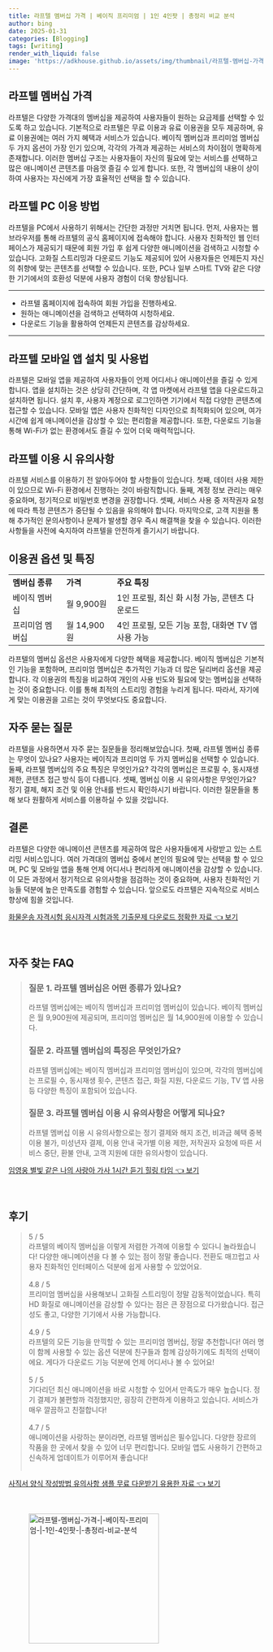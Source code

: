 ```yaml
---
title: 라프텔 멤버십 가격 | 베이직 프리미엄 | 1인 4인팟 | 총정리 비교 분석
author: bing
date: 2025-01-31
categories: [Blogging]
tags: [writing]
render_with_liquid: false
image: 'https://adkhouse.github.io/assets/img/thumbnail/라프텔-멤버십-가격-|-베이직-프리미엄-|-1인-4인팟-|-총정리-비교-분석.webp'
---
```



<h2 id='라프텔_멤버십_가격'>라프텔 멤버십 가격</h2>

<p>라프텔은 다양한 가격대의 멤버십을 제공하여 사용자들이 원하는 요금제를 선택할 수 있도록 하고 있습니다. 기본적으로 라프텔은 무료 이용과 유료 이용권을 모두 제공하며, 유료 이용권에는 여러 가지 혜택과 서비스가 있습니다. 베이직 멤버십과 프리미엄 멤버십 두 가지 옵션이 가장 인기 있으며, 각각의 가격과 제공하는 서비스의 차이점이 명확하게 존재합니다. 이러한 멤버십 구조는 사용자들이 자신의 필요에 맞는 서비스를 선택하고 많은 애니메이션 콘텐츠를 마음껏 즐길 수 있게 합니다. 또한, 각 멤버십의 내용이 상이하여 사용자는 자신에게 가장 효율적인 선택을 할 수 있습니다.</p>

<h2 id='라프텔_PC_이용_방법'>라프텔 PC 이용 방법</h2>

<p>라프텔을 PC에서 사용하기 위해서는 간단한 과정만 거치면 됩니다. 먼저, 사용자는 웹 브라우저를 통해 라프텔의 공식 홈페이지에 접속해야 합니다. 사용자 친화적인 웹 인터페이스가 제공되기 때문에 회원 가입 후 쉽게 다양한 애니메이션을 검색하고 시청할 수 있습니다. 고화질 스트리밍과 다운로드 기능도 제공되어 있어 사용자들은 언제든지 자신의 취향에 맞는 콘텐츠를 선택할 수 있습니다. 또한, PC나 일부 스마트 TV와 같은 다양한 기기에서의 호환성 덕분에 사용자 경험이 더욱 향상됩니다.</p>

<hr />

<ul>
    <li>라프텔 홈페이지에 접속하여 회원 가입을 진행하세요.</li>
    <li>원하는 애니메이션을 검색하고 선택하여 시청하세요.</li>
    <li>다운로드 기능을 활용하여 언제든지 콘텐츠를 감상하세요.</li>
</ul>

<hr />

<h2 id='모바일_앱_설치_및_사용법'>라프텔 모바일 앱 설치 및 사용법</h2>

<p>라프텔은 모바일 앱을 제공하여 사용자들이 언제 어디서나 애니메이션을 즐길 수 있게 합니다. 앱을 설치하는 것은 상당히 간단하며, 각 앱 마켓에서 라프텔 앱을 다운로드하고 설치하면 됩니다. 설치 후, 사용자 계정으로 로그인하면 기기에서 직접 다양한 콘텐츠에 접근할 수 있습니다. 모바일 앱은 사용자 친화적인 디자인으로 최적화되어 있으며, 여가 시간에 쉽게 애니메이션을 감상할 수 있는 편리함을 제공합니다. 또한, 다운로드 기능을 통해 Wi-Fi가 없는 환경에서도 즐길 수 있어 더욱 매력적입니다.</p>

<h2 id='라프텔_이용_시_유의사항'>라프텔 이용 시 유의사항</h2>

<p>라프텔 서비스를 이용하기 전 알아두어야 할 사항들이 있습니다. 첫째, 데이터 사용 제한이 있으므로 Wi-Fi 환경에서 진행하는 것이 바람직합니다. 둘째, 계정 정보 관리는 매우 중요하며, 정기적으로 비밀번호 변경을 권장합니다. 셋째, 서비스 사용 중 저작권자 요청에 따라 특정 콘텐츠가 중단될 수 있음을 유의해야 합니다. 마지막으로, 고객 지원을 통해 추가적인 문의사항이나 문제가 발생할 경우 즉시 해결책을 찾을 수 있습니다. 이러한 사항들을 사전에 숙지하여 라프텔을 안전하게 즐기시기 바랍니다.</p>

<h2 id='이용권_옵션_및_특징'>이용권 옵션 및 특징</h2>

<table>
    <tr>
        <td><b>멤버십 종류</b></td>
        <td><b>가격</b></td>
        <td><b>주요 특징</b></td>
    </tr>
    <tr>
        <td>베이직 멤버십</td>
        <td>월 9,900원</td>
        <td>1인 프로필, 최신 화 시청 가능, 콘텐츠 다운로드</td>
    </tr>
    <tr>
        <td>프리미엄 멤버십</td>
        <td>월 14,900원</td>
        <td>4인 프로필, 모든 기능 포함, 대화면 TV 앱 사용 가능</td>
    </tr>
</table>

<p>라프텔의 멤버십 옵션은 사용자에게 다양한 혜택을 제공합니다. 베이직 멤버십은 기본적인 기능을 포함하며, 프리미엄 멤버십은 추가적인 기능과 더 많은 딜리버리 옵션을 제공합니다. 각 이용권의 특징을 비교하여 개인의 사용 빈도와 필요에 맞는 멤버십을 선택하는 것이 중요합니다. 이를 통해 최적의 스트리밍 경험을 누리게 됩니다. 따라서, 자기에게 맞는 이용권을 고르는 것이 무엇보다도 중요합니다.</p>

<h2 id='자주_묻는_질문'>자주 묻는 질문</h2>

<p>라프텔을 사용하면서 자주 묻는 질문들을 정리해보았습니다. 첫째, 라프텔 멤버십 종류는 무엇이 있나요? 사용자는 베이직과 프리미엄 두 가지 멤버십을 선택할 수 있습니다. 둘째, 라프텔 멤버십의 주요 특징은 무엇인가요? 각각의 멤버십은 프로필 수, 동시재생 제한, 콘텐츠 접근 방식 등이 다릅니다. 셋째, 멤버십 이용 시 유의사항은 무엇인가요? 정기 결제, 해지 조건 및 이용 안내를 반드시 확인하시기 바랍니다. 이러한 질문들을 통해 보다 원활하게 서비스를 이용하실 수 있을 것입니다.</p>

<h2 id='결론'>결론</h2>

<p>라프텔은 다양한 애니메이션 콘텐츠를 제공하여 많은 사용자들에게 사랑받고 있는 스트리밍 서비스입니다. 여러 가격대의 멤버십 중에서 본인의 필요에 맞는 선택을 할 수 있으며, PC 및 모바일 앱을 통해 언제 어디서나 편리하게 애니메이션을 감상할 수 있습니다. 이 모든 과정에서 정기적으로 유의사항을 점검하는 것이 중요하며, 사용자 친화적인 기능들 덕분에 높은 만족도를 경험할 수 있습니다. 앞으로도 라프텔은 지속적으로 서비스 향상에 힘쓸 것입니다.</p>


<p><a class="click-button" title="화물운송 자격시험 응시자격 시험과목 기출문제 다운로드 정확한 자료" href="https://adkhouse.github.io/posts/%ED%99%94%EB%AC%BC%EC%9A%B4%EC%86%A1-%EC%9E%90%EA%B2%A9%EC%8B%9C%ED%97%98-%EC%9D%91%EC%8B%9C%EC%9E%90%EA%B2%A9-%EC%8B%9C%ED%97%98%EA%B3%BC%EB%AA%A9-%EA%B8%B0%EC%B6%9C%EB%AC%B8%EC%A0%9C-%EB%8B%A4%EC%9A%B4%EB%A1%9C%EB%93%9C-%EC%A0%95%ED%99%95%ED%95%9C-%EC%9E%90%EB%A3%8C/" rel="dofollow">화물운송 자격시험 응시자격 시험과목 기출문제 다운로드 정확한 자료 👈 보기</a></p><br>
<h2 id='자주_찾는_FAQ'>자주 찾는 FAQ</h2>
<div itemscope="" itemtype="https://schema.org/FAQPage"> 
<blockquote> 
<div itemscope="" itemprop="mainEntity" itemtype="https://schema.org/Question"> 
<h3 itemprop="name">질문 1. 라프텔 멤버십은 어떤 종류가 있나요?</h3> 
<div itemscope="" itemprop="acceptedAnswer" itemtype="https://schema.org/Answer"> 
<span itemprop="text"> 
<p>라프텔 멤버십에는 베이직 멤버십과 프리미엄 멤버십이 있습니다. 베이직 멤버십은 월 9,900원에 제공되며, 프리미엄 멤버십은 월 14,900원에 이용할 수 있습니다.</p> 
</span> 
</div> 
</div> 

<div itemscope="" itemprop="mainEntity" itemtype="https://schema.org/Question"> 
<h3 itemprop="name">질문 2. 라프텔 멤버십의 특징은 무엇인가요?</h3> 
<div itemscope="" itemprop="acceptedAnswer" itemtype="https://schema.org/Answer"> 
<span itemprop="text"> 
<p>라프텔 멤버십에는 베이직 멤버십과 프리미엄 멤버십이 있으며, 각각의 멤버십에는 프로필 수, 동시재생 횟수, 콘텐츠 접근, 화질 지원, 다운로드 기능, TV 앱 사용 등 다양한 특징이 포함되어 있습니다.</p> 
</span> 
</div> 
</div> 

<div itemscope="" itemprop="mainEntity" itemtype="https://schema.org/Question"> 
<h3 itemprop="name">질문 3. 라프텔 멤버십 이용 시 유의사항은 어떻게 되나요?</h3> 
<div itemscope="" itemprop="acceptedAnswer" itemtype="https://schema.org/Answer"> 
<span itemprop="text"> 
<p>라프텔 멤버십 이용 시 유의사항으로는 정기 결제와 해지 조건, 비과금 혜택 중복 이용 불가, 미성년자 결제, 이용 안내 국가별 이용 제한, 저작권자 요청에 따른 서비스 중단, 환불 안내, 고객 지원에 대한 유의사항이 있습니다.</p> 
</span> 
</div> 
</div> 
</blockquote> 
</div>
<p><a class="click-button" title="임영웅 별빛 같은 나의 사랑아 가사 1시간 듣기 힐링 타임" href="https://adkhouse.github.io/posts/%EC%9E%84%EC%98%81%EC%9B%85-%EB%B3%84%EB%B9%9B-%EA%B0%99%EC%9D%80-%EB%82%98%EC%9D%98-%EC%82%AC%EB%9E%91%EC%95%84-%EA%B0%80%EC%82%AC-1%EC%8B%9C%EA%B0%84-%EB%93%A3%EA%B8%B0-%ED%9E%90%EB%A7%81-%ED%83%80%EC%9E%84/" rel="dofollow">임영웅 별빛 같은 나의 사랑아 가사 1시간 듣기 힐링 타임 👈 보기</a></p><br>
<h2 id='후기'>후기</h2>
<div itemscope itemtype="https://schema.org/Product">
  <blockquote>
  <div itemprop="review" itemscope itemtype="https://schema.org/Review">
      <div itemprop="reviewRating" itemscope itemtype="https://schema.org/Rating"> <span itemprop="ratingValue">5</span> / <span itemprop="bestRating">5</span> </div>
      <span itemprop="reviewBody">라프텔의 베이직 멤버십을 이렇게 저렴한 가격에 이용할 수 있다니 놀라웠습니다! 다양한 애니메이션을 다 볼 수 있는 점이 정말 좋습니다. 전환도 매끄럽고 사용자 친화적인 인터페이스 덕분에 쉽게 사용할 수 있었어요.</span>
  </div>
  <br>
  <div itemprop="review" itemscope itemtype="https://schema.org/Review">
      <div itemprop="reviewRating" itemscope itemtype="https://schema.org/Rating"> <span itemprop="ratingValue">4.8</span> / <span itemprop="bestRating">5</span> </div>
      <span itemprop="reviewBody">프리미엄 멤버십을 사용해보니 고화질 스트리밍이 정말 감동적이었습니다. 특히 HD 화질로 애니메이션을 감상할 수 있다는 점은 큰 장점으로 다가왔습니다. 접근성도 좋고, 다양한 기기에서 사용 가능합니다.</span>
  </div>
  <br>
  <div itemprop="review" itemscope itemtype="https://schema.org/Review">
      <div itemprop="reviewRating" itemscope itemtype="https://schema.org/Rating"> <span itemprop="ratingValue">4.9</span> / <span itemprop="bestRating">5</span> </div>
      <span itemprop="reviewBody">라프텔의 모든 기능을 만끽할 수 있는 프리미엄 멤버십, 정말 추천합니다! 여러 명이 함께 사용할 수 있는 옵션 덕분에 친구들과 함께 감상하기에도 최적의 선택이에요. 게다가 다운로드 기능 덕분에 언제 어디서나 볼 수 있어요!</span>
  </div>
  <br>
  <div itemprop="review" itemscope itemtype="https://schema.org/Review">
      <div itemprop="reviewRating" itemscope itemtype="https://schema.org/Rating"> <span itemprop="ratingValue">5</span> / <span itemprop="bestRating">5</span> </div>
      <span itemprop="reviewBody">기다리던 최신 애니메이션을 바로 시청할 수 있어서 만족도가 매우 높습니다. 정기 결제가 불편할까 걱정했지만, 굉장히 간편하게 이용하고 있습니다. 서비스가 매우 깔끔하고 친절합니다!</span>
  </div>
  <br>
  <div itemprop="review" itemscope itemtype="https://schema.org/Review">
      <div itemprop="reviewRating" itemscope itemtype="https://schema.org/Rating"> <span itemprop="ratingValue">4.7</span> / <span itemprop="bestRating">5</span> </div>
      <span itemprop="reviewBody">애니메이션을 사랑하는 분이라면, 라프텔 멤버십은 필수입니다. 다양한 장르의 작품을 한 곳에서 찾을 수 있어 너무 편리합니다. 모바일 앱도 사용하기 간편하고 신속하게 업데이트가 이루어져 좋습니다!</span>
  </div>
  <br>
  </blockquote>
</div>
<p><a class="click-button" title="사직서 양식 작성방법 유의사항 샘플 무료 다운받기 유용한 자료" href="https://adkhouse.github.io/posts/%EC%82%AC%EC%A7%81%EC%84%9C-%EC%96%91%EC%8B%9D-%EC%9E%91%EC%84%B1%EB%B0%A9%EB%B2%95-%EC%9C%A0%EC%9D%98%EC%82%AC%ED%95%AD-%EC%83%98%ED%94%8C-%EB%AC%B4%EB%A3%8C-%EB%8B%A4%EC%9A%B4%EB%B0%9B%EA%B8%B0-%EC%9C%A0%EC%9A%A9%ED%95%9C-%EC%9E%90%EB%A3%8C/" rel="dofollow">사직서 양식 작성방법 유의사항 샘플 무료 다운받기 유용한 자료 👈 보기</a></p><br>
<figure class="image"><img src="https://adkhouse.github.io/assets/img/thumbnail/라프텔-멤버십-가격-|-베이직-프리미엄-|-1인-4인팟-|-총정리-비교-분석.webp" alt="라프텔-멤버십-가격-|-베이직-프리미엄-|-1인-4인팟-|-총정리-비교-분석" width="256" height="256"></figure>